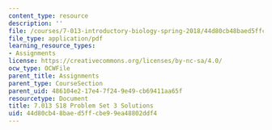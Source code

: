```yaml
---
content_type: resource
description: ''
file: /courses/7-013-introductory-biology-spring-2018/44d80cb48baed5ffcbe99ea48802ddf4_MIT7_013s18Pset3S.pdf
file_type: application/pdf
learning_resource_types:
- Assignments
license: https://creativecommons.org/licenses/by-nc-sa/4.0/
ocw_type: OCWFile
parent_title: Assignments
parent_type: CourseSection
parent_uid: 486104e2-17e4-7f24-9e49-cb69411aa65f
resourcetype: Document
title: 7.013 S18 Problem Set 3 Solutions
uid: 44d80cb4-8bae-d5ff-cbe9-9ea48802ddf4
---
```

